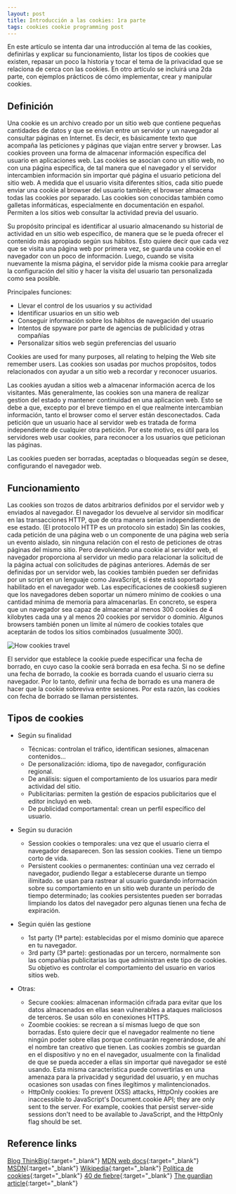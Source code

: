 ```yaml
---
layout: post
title: Introducción a las cookies: 1ra parte
tags: cookies cookie programming post
---
```


En este artículo se intenta dar una introducción al tema de las cookies, definirlas y explicar su funcionamiento, listar los tipos de cookies que existen, repasar un poco la historia y tocar el tema de la privacidad que se relaciona de cerca con las cookies. En otro artículo se incluirá una 2da parte, con ejemplos prácticos de cómo implementar, crear y manipular cookies.


## Definición
Una cookie es un archivo creado por un sitio web que contiene pequeñas cantidades de datos y que se envían entre un servidor y un navegador al consultar páginas en Internet.
Es decir, es básicamente texto que acompaña las peticiones y páginas que viajan entre server y browser.
Las cookies proveen una forma de almacenar información específica del usuario en aplicaciones web.
Las cookies se asocian cono un sitio web, no con una página específica, de tal manera que el navegador y el servidor intercambien información sin importar qué página el usuario peticiona del sitio web. A medida que el usuario visita diferentes sitios, cada sitio puede enviar una cookie al browser del usuario también; el browser almacena todas las cookies por separado.
Las cookies son conocidas también como galletas informáticas, especialmente en documentación en español. Permiten a los sitios web consultar la actividad previa del usuario.

Su propósito principal es identificar al usuario almacenando su historial de actividad en un sitio web específico, de manera que se le pueda ofrecer el contenido más apropiado según sus hábitos. Esto quiere decir que cada vez que se visita una página web por primera vez, se guarda una cookie en el navegador con un poco de información. Luego, cuando se visita nuevamente la misma página, el servidor pide la misma cookie para arreglar la configuración del sitio y hacer la visita del usuario tan personalizada como sea posible.


Principales funciones:
* Llevar el control de los usuarios y su actividad
* Identificar usuarios en un sitio web
* Conseguir información sobre los hábitos de navegación del usuario
* Intentos de spyware por parte de agencias de publicidad y otras compañías
* Personalizar sitios web según preferencias del usuario

Cookies are used for many purposes, all relating to helping the Web site remember users. 
Las cookies son usadas por muchos propósitos, todos relacionados con ayudar a un sitio web a recordar y reconocer usuarios.

Las cookies ayudan a sitios web a almacenar información acerca de los visitantes. Más generalmente, las cookies son una manera de realizar gestion del estado y mantener continuidad en una aplicacion web. Esto se debe a que, excepto por el breve tiempo en el que realmente intercambian información, tanto el browser como el server están desconectados. Cada petición que un usuario hace al servidor web es tratada de forma independiente de cualquier otra petición. 
Por este motivo, es útil para los servidores web usar cookies, para reconocer a los usuarios que peticionan las páginas.


Las cookies pueden ser borradas, aceptadas o bloqueadas según se desee, configurando el navegador web.


## Funcionamiento

Las cookies son trozos de datos arbitrarios definidos por el servidor web y enviados al navegador. El navegador los devuelve al servidor sin modificar en las transacciones HTTP, que de otra manera serían independientes de ese estado. (El protocolo HTTP es un protocolo sin estado)
Sin las cookies, cada petición de una página web o un componente de una página web sería un evento aislado, sin ninguna relación con el resto de peticiones de otras páginas del mismo sitio. Pero devolviendo una cookie al servidor web, el navegador proporciona al servidor un medio para relacionar la solicitud de la página actual con solicitudes de páginas anteriores. Además de ser definidas por un servidor web, las cookies también pueden ser definidas por un script en un lenguaje como JavaScript, si éste está soportado y habilitado en el navegador web.
Las especificaciones de cookies8 sugieren que los navegadores deben soportar un número mínimo de cookies o una cantidad mínima de memoria para almacenarlas. En concreto, se espera que un navegador sea capaz de almacenar al menos 300 cookies de 4 kilobytes cada una y al menos 20 cookies por servidor o dominio. Algunos browsers también ponen un límite al número de cookies totales que aceptarán de todos los sitios combinados (usualmente 300).

<p class="full-width"><img src="/public/image/2018-6-2-Cookies-intro-first-part_01.jpeg" alt="How cookies travel" /></p>

El servidor que establece la cookie puede especificar una fecha de borrado, en cuyo caso la cookie será borrada en esa fecha. Si no se define una fecha de borrado, la cookie es borrada cuando el usuario cierra su navegador. Por lo tanto, definir una fecha de borrado es una manera de hacer que la cookie sobreviva entre sesiones. Por esta razón, las cookies con fecha de borrado se llaman persistentes.




## Tipos de cookies

+ Según su finalidad
  - Técnicas: controlan el tráfico, identifican sesiones, almacenan contenidos...
  - De personalización: idioma, tipo de navegador, configuración regional.
  - De análisis: siguen el comportamiento de los usuarios para medir actividad del sitio.
  - Publicitarias: permiten la gestión de espacios publicitarios que el editor incluyó en web.
  - De publicidad comportamental: crean un perfil específico del usuario.


+ Según su duración
  - Session cookies o temporales: una vez que el usuario cierra el navegador desaparecen. Son las session cookies. Tiene un tiempo corto de vida.
  - Persistent cookies o permanentes: continúan una vez cerrado el navegador, pudiendo llegar a establecerse durante un tiempo ilimitado. se usan para rastrear al usuario guardando información sobre su comportamiento en un sitio web durante un período de tiempo determinado; las cookies persistentes pueden ser borradas limpiando los datos del navegador pero algunas tienen una fecha de expiración.


+ Según quién las gestione
  - 1st party (1ª parte): establecidas por el mismo dominio que aparece en tu navegador.
  - 3rd party (3ª parte): gestionadas por un tercero, normalmente son las compañías publicitarias las que administran este tipo de cookies. Su objetivo es controlar el comportamiento del usuario en varios sitios web.


+ Otras:
  - Secure cookies: almacenan información cifrada para evitar que los datos almacenados en ellas sean vulnerables a ataques maliciosos de terceros. Se usan sólo en conexiones HTTPS.
  - Zoombie cookies: se recrean a sí mismas luego de que son borradas. Esto quiere decir que el navegador realmente no tiene ningún poder sobre ellas porque continuarán regenerándose, de ahí el nombre tan creativo que tienen. Las cookies zombis se guardan en el dispositivo y no en el navegador, usualmente con la finalidad de que se pueda acceder a ellas sin importar qué navegador se esté usando. Esta misma característica puede convertirlas en una amenaza para la privacidad y seguridad del usuario, y en muchas ocasiones son usadas con fines ilegítimos y malintencionados.
  - HttpOnly cookies: To prevent (XSS) attacks, HttpOnly cookies are inaccessible to JavaScript's Document.cookie API; they are only sent to the server. For example, cookies that persist server-side sessions don't need to be available to JavaScript, and the HttpOnly flag should be set.






## Reference links
[Blog ThinkBig](https://blogthinkbig.com/que-son-las-cookies){:target="_blank"} 
[MDN web docs](https://developer.mozilla.org/es/docs/Web/HTTP/Cookies){:target="_blank"} 
[MSDN](https://msdn.microsoft.com/en-us/library/ms178194.aspx){:target="_blank"} 
[Wikipedia](https://es.wikipedia.org/wiki/Cookie_(inform%C3%A1tica)){:target="_blank"}
[Política de cookies](http://politicadecookies.com/cookies.php){:target="_blank"}
[40 de fiebre](https://www.40defiebre.com/que-es/cookies/){:target="_blank"}
[The guardian article](https://www.theguardian.com/technology/2012/apr/23/cookies-and-web-tracking-intro){:target="_blank"}








